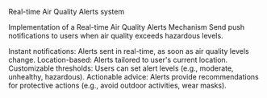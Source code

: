  Real-time Air Quality Alerts system


Implementation of a Real-time Air Quality Alerts Mechanism Send push notifications to users when air quality exceeds hazardous levels.

Instant notifications: Alerts sent in real-time, as soon as air quality levels change.
Location-based: Alerts tailored to user's current location.
Customizable thresholds: Users can set alert levels (e.g., moderate, unhealthy, hazardous).
Actionable advice: Alerts provide recommendations for protective actions (e.g., avoid outdoor activities, wear masks).
